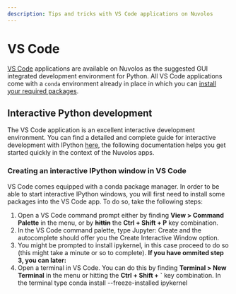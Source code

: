 ```yaml
---
description: Tips and tricks with VS Code applications on Nuvolos
---
```


# VS Code

[VS Code](https://code.visualstudio.com) applications are available on Nuvolos as the suggested GUI integrated development environment for Python. All VS Code applications come with a `conda` environment already in place in which you can [install your required packages](install-a-software-package.md#the-conda-environment).

## Interactive Python development

The VS Code application is an excellent interactive development environment. You can find a detailed and complete guide for interactive development with IPython [here](https://code.visualstudio.com/docs/python/jupyter-support-py), the following documentation helps you get started quickly in the context of the Nuvolos apps.

### Creating an interactive IPython window in VS Code

VS Code comes equipped with a conda package manager. In order to be able to start interactive IPython windows, you will first need to install some packages into the VS Code app. To do so, take the following steps:

1. Open a VS Code command prompt either by finding **View &gt; Command Palette** in the menu, or by ~~**hittin**~~ the **Ctrl + Shift + P** key combination. 
2. In the VS Code command palette, type Jupyter: Create and the autocomplete should offer you the Create Interactive Window option. 
3. You might be prompted to install ipykernel, in this case proceed to do so \(this might take a minute or so to complete\).  **If you have ommited step 3, you can later:** 
4. Open a terminal in VS Code. You can do this by finding **Terminal &gt; New Terminal** in the menu or hitting the **Ctrl + Shift + \`** key combination. In the terminal type conda install --freeze-installed ipykernel



